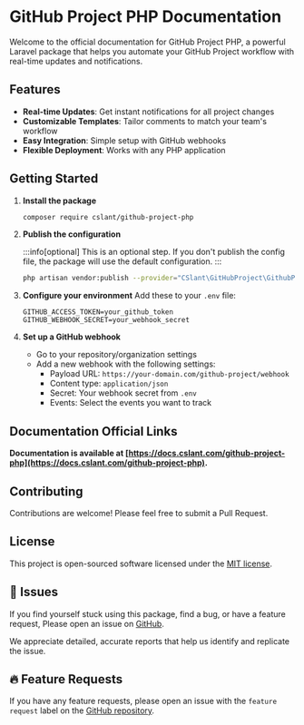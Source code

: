 # GitHub Project PHP Documentation

Welcome to the official documentation for GitHub Project PHP, a powerful Laravel package that helps you automate your GitHub Project workflow with real-time updates and notifications.

## Features

- **Real-time Updates**: Get instant notifications for all project changes
- **Customizable Templates**: Tailor comments to match your team's workflow
- **Easy Integration**: Simple setup with GitHub webhooks
- **Flexible Deployment**: Works with any PHP application

## Getting Started

1. **Install the package**
   ```bash
   composer require cslant/github-project-php
   ```

2. **Publish the configuration**
    
   :::info[optional]
   This is an optional step. If you don't publish the config file, the package will use the default configuration.
   :::

   ```bash
   php artisan vendor:publish --provider="CSlant\GitHubProject\GithubProjectServiceProvider" --tag="config"
   ```

3. **Configure your environment**
   Add these to your `.env` file:
   ```
   GITHUB_ACCESS_TOKEN=your_github_token
   GITHUB_WEBHOOK_SECRET=your_webhook_secret
   ```

4. **Set up a GitHub webhook**
   - Go to your repository/organization settings
   - Add a new webhook with the following settings:
     - Payload URL: `https://your-domain.com/github-project/webhook`
     - Content type: `application/json`
     - Secret: Your webhook secret from `.env`
     - Events: Select the events you want to track

## Documentation Official Links

**Documentation is available at [https://docs.cslant.com/github-project-php](https://docs.cslant.com/github-project-php).**


## Contributing

Contributions are welcome! Please feel free to submit a Pull Request.

## License

This project is open-sourced software licensed under the [MIT license](https://opensource.org/licenses/MIT).

## 📢 Issues

If you find yourself stuck using this package, find a bug, or have a feature request, Please open an issue on [GitHub](https://github.com/cslant/github-project-php/issues).

We appreciate detailed, accurate reports that help us identify and replicate the issue.

## 🔥 Feature Requests

If you have any feature requests, please open an issue with the `feature request` label on the [GitHub repository](https://github.com/cslant/github-project-php/issues/new?assignees=&labels=&projects=&template=feature_request.md&title=).
